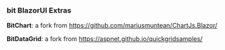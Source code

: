 ﻿### bit BlazorUI Extras


**BitChart**: a fork from https://github.com/mariusmuntean/ChartJs.Blazor/

**BitDataGrid**: a fork from https://aspnet.github.io/quickgridsamples/